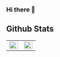 ### Hi there 👋

## Github Stats  
<table><tr><td valign="top" width="50%">
<img src="https://github-readme-stats.vercel.app/api?username=Linho1150&hide=contribs,prs" align="left" style="width: 100%" />
</td><td valign="top" width="50%">
<img src="https://github-readme-stats.vercel.app/api/top-langs/?username=Linho1150&layout=compact" align="left" style="width: 100%" />
</td></tr></table>  
<br/>

<!--
**Linho1150/Linho1150** is a ✨ _special_ ✨ repository because its `README.md` (this file) appears on your GitHub profile.

Here are some ideas to get you started:

- 🔭 I’m currently working on ...
- 🌱 I’m currently learning ...
- 👯 I’m looking to collaborate on ...
- 🤔 I’m looking for help with ...
- 💬 Ask me about ...
- 📫 How to reach me: ...
- 😄 Pronouns: ...
- ⚡ Fun fact: ...
-->
